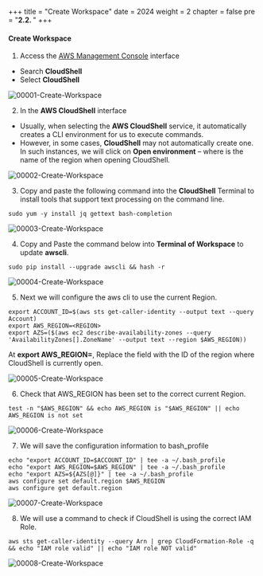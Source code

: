 +++
title = "Create Workspace"
date = 2024
weight = 2
chapter = false
pre = "<b>2.2. </b>"
+++

#### Create Workspace
1. Access the [AWS Management Console](https://console.aws.amazon.com/console/) interface

- Search **CloudShell**
- Select **CloudShell**

![00001-Create-Workspace](../images/2-Preparation-steps/2-Create-Workspace/00001-Create-Workspace.png?width=90pc)

2. In the **AWS CloudShell** interface

- Usually, when selecting the **AWS CloudShell** service, it automatically creates a CLI environment for us to execute commands.
- However, in some cases, **CloudShell** may not automatically create one. In such instances, we will click on **Open environment** – where is the name of the region when opening CloudShell.

![00002-Create-Workspace](../images/2-Preparation-steps/2-Create-Workspace/00002-Create-Workspace.png?width=90pc)

3. Copy and paste the following command into the **CloudShell** Terminal to install tools that support text processing on the command line.

```
sudo yum -y install jq gettext bash-completion
```

![00003-Create-Workspace](../images/2-Preparation-steps/2-Create-Workspace/00003-Create-Workspace.png?width=90pc)

4. Copy and Paste the command below into **Terminal of Workspace** to update **awscli**.
```
sudo pip install --upgrade awscli && hash -r
```
![00004-Create-Workspace](../images/2-Preparation-steps/2-Create-Workspace/00004-Create-Workspace.png?width=90pc)


5. Next we will configure the aws cli to use the current Region.
```
export ACCOUNT_ID=$(aws sts get-caller-identity --output text --query Account)
export AWS_REGION=<REGION>
export AZS=($(aws ec2 describe-availability-zones --query 'AvailabilityZones[].ZoneName' --output text --region $AWS_REGION))
```
At **export AWS_REGION=<REGION>**, Replace the field with the ID of the region where CloudShell is currently open.

![00005-Create-Workspace](../images/2-Preparation-steps/2-Create-Workspace/00005-Create-Workspace.png?width=90pc)

6. Check that AWS_REGION has been set to the correct current Region.
```
test -n "$AWS_REGION" && echo AWS_REGION is "$AWS_REGION" || echo AWS_REGION is not set
```
![00006-Create-Workspace](../images/2-Preparation-steps/2-Create-Workspace/00006-Create-Workspace.png?width=90pc)

7. We will save the configuration information to bash_profile

```
echo "export ACCOUNT_ID=$ACCOUNT_ID" | tee -a ~/.bash_profile
echo "export AWS_REGION=$AWS_REGION" | tee -a ~/.bash_profile
echo "export AZS=${AZS[@]}" | tee -a ~/.bash_profile
aws configure set default.region $AWS_REGION
aws configure get default.region
```
![00007-Create-Workspace](../images/2-Preparation-steps/2-Create-Workspace/00007-Create-Workspace.png?width=90pc)

8. We will use a command to check if CloudShell is using the correct IAM Role.
```
aws sts get-caller-identity --query Arn | grep CloudFormation-Role -q && echo "IAM role valid" || echo "IAM role NOT valid"
```
![00008-Create-Workspace](../images/2-Preparation-steps/2-Create-Workspace/00008-Create-Workspace.png?width=90pc)